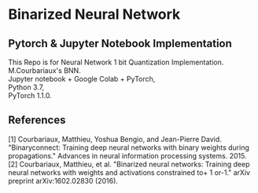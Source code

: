 # Binarized Neural Network 
## Pytorch & Jupyter Notebook Implementation
This Repo is for Neural Network 1 bit Quantization Implementation.  
M.Courbariaux's BNN.  
Jupyter notebook + Google Colab + PyTorch,  
Python 3.7,  
PyTorch 1.1.0.  



## References
[1] Courbariaux, Matthieu, Yoshua Bengio, and Jean-Pierre David. "Binaryconnect: Training deep neural networks with binary weights during propagations." Advances in neural information processing systems. 2015.
[2] Courbariaux, Matthieu, et al. "Binarized neural networks: Training deep neural networks with weights and activations constrained to+ 1 or-1." arXiv preprint arXiv:1602.02830 (2016).
